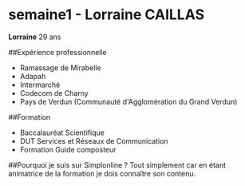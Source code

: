 # semaine1 - Lorraine CAILLAS

**Lorraine**
29 ans


##Expérience professionnelle

* Ramassage de Mirabelle
* Adapah
* Intermarché
* Codecom de Charny
* Pays de Verdun (Communauté d'Agglomération du Grand Verdun)

##Formation
* Baccalauréat Scientifique
* DUT Services et Réseaux de Communication
* Formation Guide composteur

##Pourquoi je suis sur Simplonline ?
Tout simplement car en étant animatrice de la formation je dois connaître son contenu.